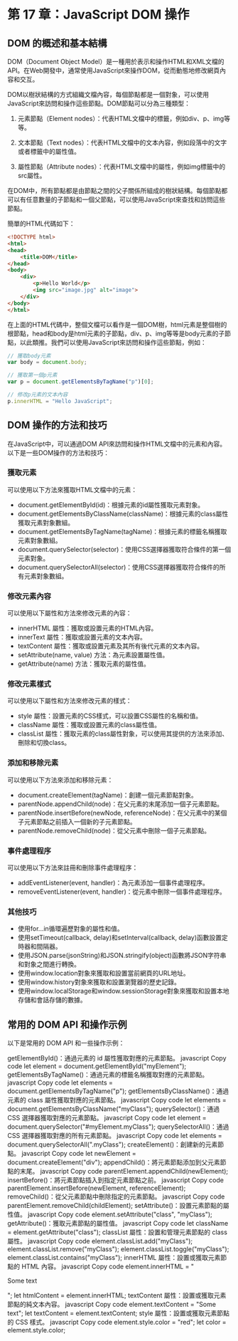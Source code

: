 # 第 17 章：JavaScript DOM 操作

## DOM 的概述和基本結構

DOM（Document Object Model）是一種用於表示和操作HTML和XML文檔的API。在Web開發中，通常使用JavaScript來操作DOM，從而動態地修改網頁內容和交互。

DOM以樹狀結構的方式組織文檔內容，每個節點都是一個對象，可以使用JavaScript來訪問和操作這些節點。DOM節點可以分為三種類型：

1. 元素節點（Element nodes）：代表HTML文檔中的標籤，例如div、p、img等等。

2. 文本節點（Text nodes）：代表HTML文檔中的文本內容，例如段落中的文字或者標籤中的屬性值。

3. 屬性節點（Attribute nodes）：代表HTML文檔中的屬性，例如img標籤中的src屬性。

在DOM中，所有節點都是由節點之間的父子關係所組成的樹狀結構。每個節點都可以有任意數量的子節點和一個父節點，可以使用JavaScript來查找和訪問這些節點。

簡單的HTML代碼如下：

```html
<!DOCTYPE html>
<html>
<head>
	<title>DOM</title>
</head>
<body>
	<div>
		<p>Hello World</p>
		<img src="image.jpg" alt="image">
	</div>
</body>
</html>
```

在上面的HTML代碼中，整個文檔可以看作是一個DOM樹，html元素是整個樹的根節點，head和body是html元素的子節點，div、p、img等等是body元素的子節點，以此類推。我們可以使用JavaScript來訪問和操作這些節點，例如：

```js
// 獲取body元素
var body = document.body;

// 獲取第一個p元素
var p = document.getElementsByTagName("p")[0];

// 修改p元素的文本內容
p.innerHTML = "Hello JavaScript";
```

## DOM 操作的方法和技巧

在JavaScript中，可以通過DOM API來訪問和操作HTML文檔中的元素和內容。以下是一些DOM操作的方法和技巧：

### 獲取元素
可以使用以下方法來獲取HTML文檔中的元素：

* document.getElementById(id)：根據元素的id屬性獲取元素對象。
* document.getElementsByClassName(className)：根據元素的class屬性獲取元素對象數組。
* document.getElementsByTagName(tagName)：根據元素的標籤名稱獲取元素對象數組。
* document.querySelector(selector)：使用CSS選擇器獲取符合條件的第一個元素對象。
* document.querySelectorAll(selector)：使用CSS選擇器獲取符合條件的所有元素對象數組。

### 修改元素內容

可以使用以下屬性和方法來修改元素的內容：

* innerHTML 屬性：獲取或設置元素的HTML內容。
* innerText 屬性：獲取或設置元素的文本內容。
* textContent 屬性：獲取或設置元素及其所有後代元素的文本內容。
* setAttribute(name, value) 方法：為元素設置屬性值。
* getAttribute(name) 方法：獲取元素的屬性值。

### 修改元素樣式
可以使用以下屬性和方法來修改元素的樣式：

* style 屬性：設置元素的CSS樣式，可以設置CSS屬性的名稱和值。
* className 屬性：獲取或設置元素的class屬性值。
* classList 屬性：獲取元素的class屬性對象，可以使用其提供的方法來添加、刪除和切換class。

### 添加和移除元素
可以使用以下方法來添加和移除元素：

* document.createElement(tagName)：創建一個元素節點對象。
* parentNode.appendChild(node)：在父元素的末尾添加一個子元素節點。
* parentNode.insertBefore(newNode, referenceNode)：在父元素中的某個子元素節點之前插入一個新的子元素節點。
* parentNode.removeChild(node)：從父元素中刪除一個子元素節點。

### 事件處理程序
可以使用以下方法來註冊和刪除事件處理程序：

* addEventListener(event, handler)：為元素添加一個事件處理程序。
* removeEventListener(event, handler)：從元素中刪除一個事件處理程序。

### 其他技巧

* 使用for...in循環遍歷對象的屬性和值。
* 使用setTimeout(callback, delay)和setInterval(callback, delay)函數設置定時器和間隔器。
* 使用JSON.parse(jsonString)和JSON.stringify(object)函數將JSON字符串和對象之間進行轉換。
* 使用window.location對象來獲取和設置當前網頁的URL地址。
* 使用window.history對象來獲取和設置瀏覽器的歷史記錄。
* 使用window.localStorage和window.sessionStorage對象來獲取和設置本地存儲和會話存儲的數據。

## 常用的 DOM API 和操作示例

以下是常用的 DOM API 和一些操作示例：

getElementById()：通過元素的 id 屬性獲取對應的元素節點。
javascript
Copy code
let element = document.getElementById("myElement");
getElementsByTagName()：通過元素的標籤名稱獲取對應的元素節點。
javascript
Copy code
let elements = document.getElementsByTagName("p");
getElementsByClassName()：通過元素的 class 屬性獲取對應的元素節點。
javascript
Copy code
let elements = document.getElementsByClassName("myClass");
querySelector()：通過 CSS 選擇器獲取對應的元素節點。
javascript
Copy code
let element = document.querySelector("#myElement.myClass");
querySelectorAll()：通過 CSS 選擇器獲取對應的所有元素節點。
javascript
Copy code
let elements = document.querySelectorAll(".myClass");
createElement()：創建新的元素節點。
javascript
Copy code
let newElement = document.createElement("div");
appendChild()：將元素節點添加到父元素節點的末尾。
javascript
Copy code
parentElement.appendChild(newElement);
insertBefore()：將元素節點插入到指定元素節點之前。
javascript
Copy code
parentElement.insertBefore(newElement, referenceElement);
removeChild()：從父元素節點中刪除指定的元素節點。
javascript
Copy code
parentElement.removeChild(childElement);
setAttribute()：設置元素節點的屬性值。
javascript
Copy code
element.setAttribute("class", "myClass");
getAttribute()：獲取元素節點的屬性值。
javascript
Copy code
let className = element.getAttribute("class");
classList 屬性：設置和管理元素節點的 class 屬性。
javascript
Copy code
element.classList.add("myClass");
element.classList.remove("myClass");
element.classList.toggle("myClass");
element.classList.contains("myClass");
innerHTML 屬性：設置或獲取元素節點的 HTML 內容。
javascript
Copy code
element.innerHTML = "<p>Some text</p>";
let htmlContent = element.innerHTML;
textContent 屬性：設置或獲取元素節點的純文本內容。
javascript
Copy code
element.textContent = "Some text";
let textContent = element.textContent;
style 屬性：設置或獲取元素節點的 CSS 樣式。
javascript
Copy code
element.style.color = "red";
let color = element.style.color;